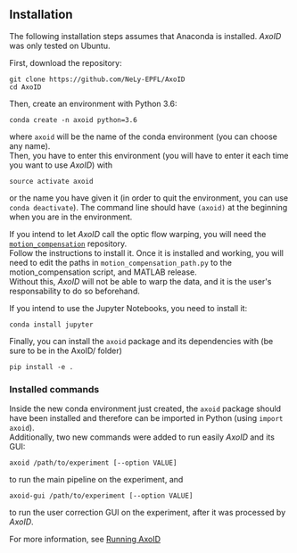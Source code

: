 ## Installation
The following installation steps assumes that Anaconda is installed. *AxoID* was only tested on Ubuntu.  

First, download the repository:
```
git clone https://github.com/NeLy-EPFL/AxoID
cd AxoID
```

Then, create an environment with Python 3.6:
```
conda create -n axoid python=3.6
```
where `axoid` will be the name of the conda environment (you can choose any name).  
Then, you have to enter this environment (you will have to enter it each time you want to use *AxoID*) with
```
source activate axoid
```
or the name you have given it (in order to quit the environment, you can use `conda deactivate`). The command line should have `(axoid)` at the beginning when you are in the environment.

If you intend to let *AxoID* call the optic flow warping, you will need the [`motion_compensation`](https://github.com/NeLy-EPFL/motion_compensation) repository.  
Follow the instructions to install it. Once it is installed and working, you will need to edit the paths in `motion_compensation_path.py` to the motion_compensation script, and MATLAB release.  
Without this, *AxoID* will not be able to warp the data, and it is the user's responsability to do so beforehand.

If you intend to use the Jupyter Notebooks, you need to install it:
```
conda install jupyter
```

Finally, you can install the `axoid` package and its dependencies with (be sure to be in the AxoID/ folder)
```
pip install -e .
```

### Installed commands
Inside the new conda environment just created, the `axoid` package should have been installed and therefore can be imported in Python (using `import axoid`).  
Additionally, two new commands were added to run easily *AxoID* and its GUI:
```
axoid /path/to/experiment [--option VALUE]
```
to run the main pipeline on the experiment, and
```
axoid-gui /path/to/experiment [--option VALUE]
```
to run the user correction GUI on the experiment, after it was processed by *AxoID*.

For more information, see [Running AxoID](./Running.md)
